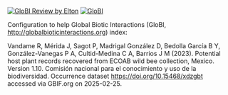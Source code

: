 [![GloBI Review by Elton](../../actions/workflows/review.yml/badge.svg)](../../actions/workflows/review.yml) [![GloBI](http://api.globalbioticinteractions.org/interaction.svg?accordingTo=globi:globalbioticinteractions/ecoab-host-plant)](http://globalbioticinteractions.org/?accordingTo=globi:globalbioticinteractions/ecoab-host-plant) 

Configuration to help Global Biotic Interactions (GloBI, http://globalbioticinteractions.org) index:

Vandame R, Mérida J, Sagot P, Madrigal González D, Bedolla García B Y, González-Vanegas P A, Cultid-Medina C A, Barrios J M (2023). Potential host plant records recovered from ECOAB wild bee collection, Mexico. Version 1.10. Comisión nacional para el conocimiento y uso de la biodiversidad. Occurrence dataset https://doi.org/10.15468/xdzgbt accessed via GBIF.org on 2025-02-25. 


